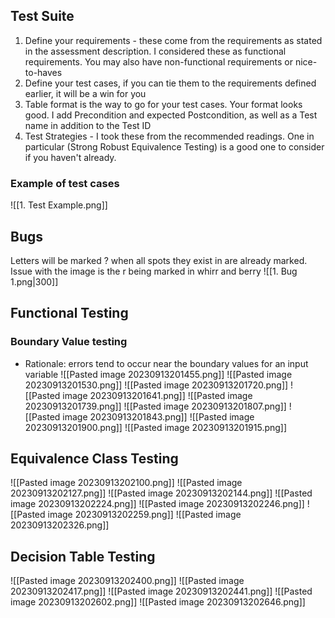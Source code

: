 ## Test Suite
1. Define your requirements - these come from the requirements as stated in the assessment description. I considered these as functional requirements. You may also have non-functional requirements or nice-to-haves
2. Define your test cases, if you can tie them to the requirements defined earlier, it will be a win for you
3. Table format is the way to go for your test cases. Your format looks good. I add Precondition and expected Postcondition, as well as a Test name in addition to the Test ID
4. Test Strategies - I took these from the recommended readings. One in particular (Strong Robust Equivalence Testing) is a good one to consider if you haven't already.

### Example of test cases
![[1. Test Example.png]]

## Bugs

Letters will be marked ? when all spots they exist in are already marked. Issue with the image is the r being marked in whirr and berry
![[1. Bug 1.png|300]]

## Functional Testing
### Boundary Value testing
- Rationale: errors tend to occur near the boundary values for an input variable
![[Pasted image 20230913201455.png]]
![[Pasted image 20230913201530.png]]
![[Pasted image 20230913201720.png]]
![[Pasted image 20230913201641.png]]
![[Pasted image 20230913201739.png]]
![[Pasted image 20230913201807.png]]
![[Pasted image 20230913201843.png]]
![[Pasted image 20230913201900.png]]
![[Pasted image 20230913201915.png]]

## Equivalence Class Testing
![[Pasted image 20230913202100.png]]
![[Pasted image 20230913202127.png]]
![[Pasted image 20230913202144.png]]
![[Pasted image 20230913202224.png]]
![[Pasted image 20230913202246.png]]
![[Pasted image 20230913202259.png]]
![[Pasted image 20230913202326.png]]

## Decision Table Testing
![[Pasted image 20230913202400.png]]
![[Pasted image 20230913202417.png]]
![[Pasted image 20230913202441.png]]
![[Pasted image 20230913202602.png]]
![[Pasted image 20230913202646.png]]















